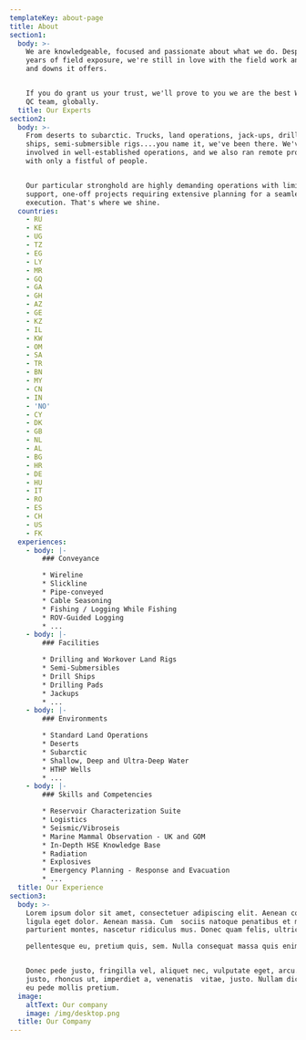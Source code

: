 ```yaml
---
templateKey: about-page
title: About
section1:
  body: >-
    We are knowledgeable, focused and passionate about what we do. Despite many
    years of field exposure, we're still in love with the field work and all ups
    and downs it offers.


    If you do grant us your trust, we'll prove to you we are the best Wireline
    QC team, globally.
  title: Our Experts
section2:
  body: >-
    From deserts to subarctic. Trucks, land operations, jack-ups, drilling
    ships, semi-submersible rigs....you name it, we've been there. We've been
    involved in well-established operations, and we also ran remote projects
    with only a fistful of people.


    Our particular stronghold are highly demanding operations with limited
    support, one-off projects requiring extensive planning for a seamless
    execution. That's where we shine.
  countries:
    - RU
    - KE
    - UG
    - TZ
    - EG
    - LY
    - MR
    - GQ
    - GA
    - GH
    - AZ
    - GE
    - KZ
    - IL
    - KW
    - OM
    - SA
    - TR
    - BN
    - MY
    - CN
    - IN
    - 'NO'
    - CY
    - DK
    - GB
    - NL
    - AL
    - BG
    - HR
    - DE
    - HU
    - IT
    - RO
    - ES
    - CH
    - US
    - FK
  experiences:
    - body: |-
        ### Conveyance

        * Wireline
        * Slickline
        * Pipe-conveyed
        * Cable Seasoning
        * Fishing / Logging While Fishing
        * ROV-Guided Logging
        * ...
    - body: |-
        ### Facilities

        * Drilling and Workover Land Rigs
        * Semi-Submersibles
        * Drill Ships
        * Drilling Pads
        * Jackups
        * ...
    - body: |-
        ### Environments

        * Standard Land Operations
        * Deserts
        * Subarctic
        * Shallow, Deep and Ultra-Deep Water
        * HTHP Wells
        * ...
    - body: |-
        ### Skills and Competencies

        * Reservoir Characterization Suite
        * Logistics
        * Seismic/Vibroseis
        * Marine Mammal Observation - UK and GOM
        * In-Depth HSE Knowledge Base
        * Radiation
        * Explosives
        * Emergency Planning - Response and Evacuation
        * ...
  title: Our Experience
section3:
  body: >-
    Lorem ipsum dolor sit amet, consectetuer adipiscing elit. Aenean commodo
    ligula eget dolor. Aenean massa. Cum  sociis natoque penatibus et magnis dis
    parturient montes, nascetur ridiculus mus. Donec quam felis, ultricies nec, 

    pellentesque eu, pretium quis, sem. Nulla consequat massa quis enim. 


    Donec pede justo, fringilla vel, aliquet nec, vulputate eget, arcu. In enim
    justo, rhoncus ut, imperdiet a, venenatis  vitae, justo. Nullam dictum felis
    eu pede mollis pretium.
  image:
    altText: Our company
    image: /img/desktop.png
  title: Our Company
---
```


